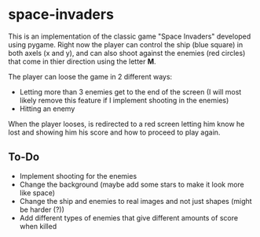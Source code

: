 # space-invaders

This is an implementation of the classic game "Space Invaders" developed using pygame. Right now the player can control the ship (blue square) in both axels (x and y), and can also shoot against the enemies (red circles) that come in thier direction using the letter **M**. 

The player can loose the game in 2 different ways:
- Letting more than 3 enemies get to the end of the screen (I will most likely remove this feature if I implement shooting in the enemies)
- Hitting an enemy

When the player looses, is redirected to a red screen letting him know he lost and showing him his score and how to proceed to play again.


## To-Do
- Implement shooting for the enemies
- Change the background (maybe add some stars to make it look more like space)
- Change the ship and enemies to real images and not just shapes (might be harder (?))
- Add different types of enemies that give different amounts of score when killed
